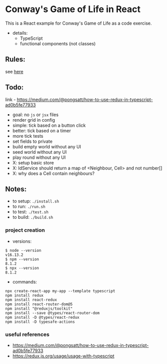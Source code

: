 
Conway's Game of Life in React
=========

This is a React example for Conway's Game of Life as a code exercise.

* details:
    - TypeScript
    - functional components (not classes)

Rules:
---------

see [here](https://en.wikipedia.org/wiki/Conway%27s_Game_of_Life)

Todo:
---------

link - https://medium.com/@pongsatt/how-to-use-redux-in-typescript-ad0b5fe77933

* goal: no `js` or `jsx` files
* render grid in config
* simple: tick based on a button click
* better: tick based on a timer
* more tick tests
* set fields to private
* build empty world without any UI
* seed world without any UI
* play round without any UI
* X: setup basic store
* X: IdService should return a map of <Neighbour, Cell> and not number[]
* X: why does a Cell contain neighbours?

Notes:
---------

* to setup: `./install.sh`
* to run: `./run.sh`
* to test: `./test.sh`
* to build: `./build.sh`

### project creation

* versions:
```
$ node --version
v16.13.2
$ npm --version
8.1.2
$ npx --version
8.1.2
```

* commands:
```
npx create-react-app my-app --template typescript
npm install redux
npm install react-redux
npm install react-router-dom@5
npm install "@reduxjs/toolkit"
npm install --save @types/react-router-dom
npm install -D @types/react-redux
npm install -D typesafe-actions
```

### useful references

* https://medium.com/@pongsatt/how-to-use-redux-in-typescript-ad0b5fe77933
*  https://redux.js.org/usage/usage-with-typescript

